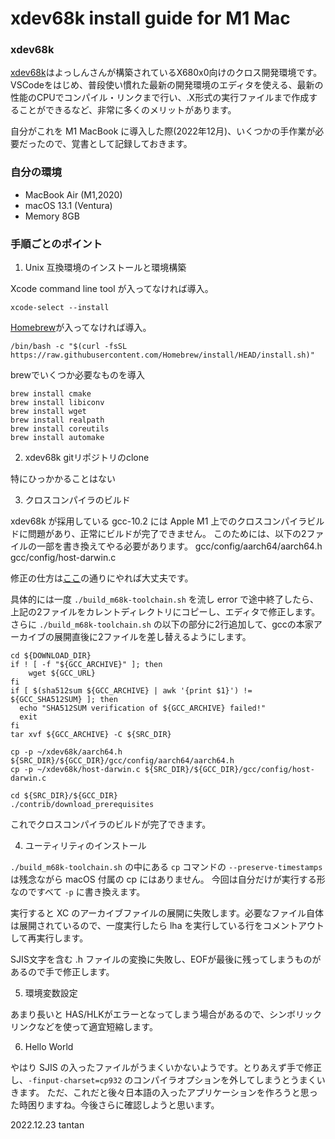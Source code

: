 # xdev68k install guide for M1 Mac

### xdev68k

[xdev68k](https://github.com/yosshin4004/xdev68k)はよっしんさんが構築されているX680x0向けのクロス開発環境です。
VSCodeをはじめ、普段使い慣れた最新の開発環境のエディタを使える、最新の性能のCPUでコンパイル・リンクまで行い、.X形式の実行ファイルまで作成することができるなど、非常に多くのメリットがあります。

自分がこれを M1 MacBook に導入した際(2022年12月)、いくつかの手作業が必要だったので、覚書として記録しておきます。

### 自分の環境

- MacBook Air (M1,2020)
- macOS 13.1 (Ventura)
- Memory 8GB

### 手順ごとのポイント

1. Unix 互換環境のインストールと環境構築

Xcode command line tool が入ってなければ導入。

    xcode-select --install

[Homebrew](https://brew.sh/)が入ってなければ導入。

    /bin/bash -c "$(curl -fsSL https://raw.githubusercontent.com/Homebrew/install/HEAD/install.sh)"

brewでいくつか必要なものを導入

    brew install cmake
    brew install libiconv
    brew install wget
    brew install realpath
    brew install coreutils
    brew install automake


2. xdev68k gitリポジトリのclone

特にひっかかることはない


3. クロスコンパイラのビルド

xdev68k が採用している gcc-10.2 には Apple M1 上でのクロスコンパイラビルドに問題があり、正常にビルドが完了できません。
このためには、以下の2ファイルの一部を書き換えてやる必要があります。
    gcc/config/aarch64/aarch64.h
    gcc/config/host-darwin.c

修正の仕方は[ここ](https://dev.haiku-os.org/attachment/ticket/17191/apple_silicon.patch)の通りにやれば大丈夫です。

具体的には一度 `./build_m68k-toolchain.sh` を流し error で途中終了したら、上記の2ファイルをカレントディレクトリにコピーし、エディタで修正します。
さらに `./build_m68k-toolchain.sh` の以下の部分に2行追加して、gccの本家アーカイブの展開直後に2ファイルを差し替えるようにします。

    cd ${DOWNLOAD_DIR}
    if ! [ -f "${GCC_ARCHIVE}" ]; then
        wget ${GCC_URL}
    fi
    if [ $(sha512sum ${GCC_ARCHIVE} | awk '{print $1}') != ${GCC_SHA512SUM} ]; then
      echo "SHA512SUM verification of ${GCC_ARCHIVE} failed!"
      exit
    fi
    tar xvf ${GCC_ARCHIVE} -C ${SRC_DIR}

    cp -p ~/xdev68k/aarch64.h ${SRC_DIR}/${GCC_DIR}/gcc/config/aarch64/aarch64.h
    cp -p ~/xdev68k/host-darwin.c ${SRC_DIR}/${GCC_DIR}/gcc/config/host-darwin.c

    cd ${SRC_DIR}/${GCC_DIR}
    ./contrib/download_prerequisites

これでクロスコンパイラのビルドが完了できます。


4. ユーティリティのインストール

`./build_m68k-toolchain.sh` の中にある `cp` コマンドの `--preserve-timestamps` は残念ながら macOS 付属の cp にはありません。
今回は自分だけが実行する形なのですべて `-p` に書き換えます。

実行すると XC のアーカイブファイルの展開に失敗します。必要なファイル自体は展開されているので、一度実行したら lha を実行している行をコメントアウトして再実行します。

SJIS文字を含む .h ファイルの変換に失敗し、EOFが最後に残ってしまうものがあるので手で修正します。


5. 環境変数設定

あまり長いと HAS/HLKがエラーとなってしまう場合があるので、シンボリックリンクなどを使って適宜短縮します。

6. Hello World

やはり SJIS の入ったファイルがうまくいかないようです。とりあえず手で修正し、`-finput-charset=cp932` のコンパイラオプションを外してしまうとうまくいきます。
ただ、これだと後々日本語の入ったアプリケーションを作ろうと思った時困りますね。今後さらに確認しようと思います。


2022.12.23 tantan


